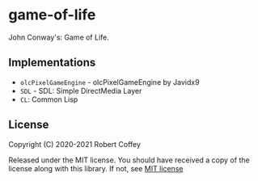 # game-of-life

John Conway's: Game of Life.


## Implementations

- `olcPixelGameEngine` - olcPixelGameEngine by Javidx9
- `SDL` - SDL: Simple DirectMedia Layer
- `CL`: Common Lisp


## License

Copyright (C) 2020-2021 Robert Coffey

Released under the MIT license. You should have received a copy of the
license along with this library. If not, see
[MIT license](https://opensource.org/licenses/MIT)
